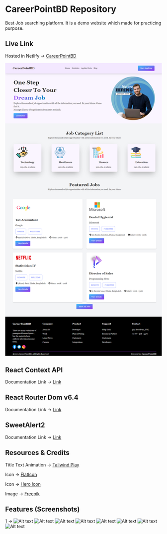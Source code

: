 # CareerPointBD Repository

Best Job searching platform. It is a demo website which made for practicing purpose.

## Live Link

Hosted in Netlify -> [CareerPointBD](https://65319a59eba1a602cfa9b45a--enchanting-marigold-4855cf.netlify.app/)

![Alt text](home-page.png)

## React Context API

Documentation Link -> [Link](https://legacy.reactjs.org/docs/context.html)

## React Router Dom v6.4

Documentation Link -> [Link](https://reactrouter.com/en/main/start/overview)

## SweetAlert2

Documentation Link -> [Link](https://sweetalert2.github.io/)

## Resources & Credits

Title Text Animation -> [Tailwind Play](https://play.tailwindcss.com/VCZwwz1e3R)

Icon -> [FlatIcon](https://www.flaticon.com/)

Icon -> [Hero Icon](https://heroicons.com/)

Image -> [Freepik](https://www.freepik.com/)

## Features (Screenshots)

1 -> ![Alt text](https://i.ibb.co/7KPmX3P/localhost-5173-statistics.png) ![Alt text](https://i.ibb.co/n1wD7Dj/localhost-5173-applied-Job-5.png) ![Alt text](https://i.ibb.co/cF8Fpvq/localhost-5173-applied-Job-4.png) ![Alt text](https://i.ibb.co/zmGZNY4/localhost-5173-applied-Job-3.png) ![Alt text](https://i.ibb.co/xCGyxyk/localhost-5173-applied-Job-2.png) ![Alt text](https://i.ibb.co/GPRrbQ6/localhost-5173-applied-Job-1.png) ![Alt text](https://i.ibb.co/7Jx3SK4/localhost-5173-applied-Job.png) ![Alt text](https://i.ibb.co/dpFG3vc/job-details.png)
